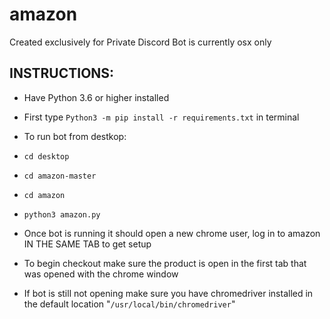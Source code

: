 # amazon
Created exclusively for Private Discord
Bot is currently osx only

INSTRUCTIONS:
-------------
- Have Python 3.6 or higher installed

- First type ```Python3 -m pip install -r requirements.txt``` in terminal

- To run bot from destkop: 
- ```cd desktop```
- ```cd amazon-master```
- ```cd amazon```
- ```python3 amazon.py```

- Once bot is running it should open a new chrome user, log in to amazon IN THE SAME TAB to get setup

- To begin checkout make sure the product is open in the first tab that was opened with the chrome window

- If bot is still not opening make sure you have chromedriver installed in the default location "```/usr/local/bin/chromedriver```"
